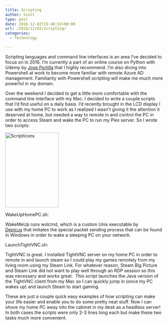```yaml
---
title: Scripting
author: Scott
type: post
date: 2016-12-02T15:48:53+00:00
url: /2016/12/02/scripting/
categories:
  - Technology

---
```

Scripting languages and command line interfaces is an area I&#8217;ve decided to focus on in 2016. I&#8217;m currently a part of an online course on Python with Udemy by [Jose Portilla][1] that I highly recommend. I&#8217;m also diving into Powershell at work to become more familiar with remote Azure AD management. Familiarity with Powershell scripting will make me much more powerful in my domain.

Over the weekend I decided to get a little more comfortable with the command line interface with my Mac. I decided to write a couple scripts that I&#8217;d find useful on a daily basis. I&#8217;d recently brought in the LCD display I use with my home PC to work as I realized I wasn&#8217;t giving it the attention it deserved at home, but needed a way to remote in and control the PC in order to access Steam and wake the PC to run my Plex server. So I wrote two scripts:

<img class="alignnone size-full wp-image-8" src="https://i0.wp.com/45.55.26.91/wp-content/uploads/2016/04/ScriptIcons.png?resize=169%2C238&#038;ssl=1" alt="ScriptIcons" width="169" height="238" data-recalc-dims="1" />

WakeUpHomePC.sh:

WakeMeUp runs wolcmd, which is a custom Unix executable by [Depicus][2] that imitates the special packet sending process that can be found in Windows in order to wake a sleeping PC on your network.

LaunchTightVNC.sh:

TightVNC is great. I installed TightVNC server on my home PC in order to remote in and launch steam so I could play my games remotely from my living room using my Steam Link. For whatever reason, Steam Big Picture and Steam Link did not want to play well through an RDP session so this was necessary and works great.  This script launches the Java version of the TightVNC client from my Mac so I can quickly jump in (once my PC wakes up) and launch Steam to start gaming.

These are just a couple quick easy examples of how scripting can make your life easier and enable you to do some pretty neat stuff. Now I can shove my home PC away into the cabinet in my desk as a headless server! In both cases the scripts were only 2-3 lines long each but make these two tasks much more convenient.

 [1]: https://www.udemy.com/complete-python-bootcamp/
 [2]: https://www.depicus.com/wake-on-lan/wake-on-lan-cmd